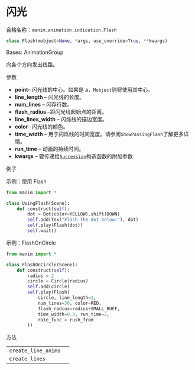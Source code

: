 # 闪光

合格名称：`manim.animation.indication.Flash`

```py
class Flash(mobject=None, *args, use_override=True, **kwargs)
```

Bases: AnimationGroup


向各个方向发出线路。

参数

- **point**– 闪光线的中心。如果是 a，`Mobject`则将使用其中心。
- **line_length** – 闪光线的长度。
- **num_lines** – 闪存行数。
- **flash_radius** –距闪光线起始点的距离。
- **line_lines_width** – 闪烁线的描边宽度。
- **color**– 闪光线的颜色。
- **time_width** – 用于闪烁线的时间宽度。请参阅`ShowPassingFlash`了解更多详情。
- **run_time** – 动画的持续时间。
- **kwargs** – 要传递给[`Succession`]()构造函数的附加参数

例子

示例：使用 Flash 

```py
from manim import *

class UsingFlash(Scene):
    def construct(self):
        dot = Dot(color=YELLOW).shift(DOWN)
        self.add(Tex("Flash the dot below:"), dot)
        self.play(Flash(dot))
        self.wait()
```


示例：FlashOnCircle 

```py
from manim import *

class FlashOnCircle(Scene):
    def construct(self):
        radius = 2
        circle = Circle(radius)
        self.add(circle)
        self.play(Flash(
            circle, line_length=1,
            num_lines=30, color=RED,
            flash_radius=radius+SMALL_BUFF,
            time_width=0.3, run_time=2,
            rate_func = rush_from
        ))
```


方法

|||
|-|-|
`create_line_anims`|
`create_lines`|
